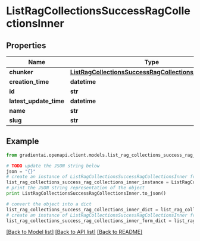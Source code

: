# ListRagCollectionsSuccessRagCollectionsInner


## Properties
Name | Type | Description | Notes
------------ | ------------- | ------------- | -------------
**chunker** | [**ListRagCollectionsSuccessRagCollectionsInnerChunker**](ListRagCollectionsSuccessRagCollectionsInnerChunker.md) |  | 
**creation_time** | **datetime** |  | 
**id** | **str** |  | 
**latest_update_time** | **datetime** |  | 
**name** | **str** |  | 
**slug** | **str** |  | 

## Example

```python
from gradientai.openapi.client.models.list_rag_collections_success_rag_collections_inner import ListRagCollectionsSuccessRagCollectionsInner

# TODO update the JSON string below
json = "{}"
# create an instance of ListRagCollectionsSuccessRagCollectionsInner from a JSON string
list_rag_collections_success_rag_collections_inner_instance = ListRagCollectionsSuccessRagCollectionsInner.from_json(json)
# print the JSON string representation of the object
print ListRagCollectionsSuccessRagCollectionsInner.to_json()

# convert the object into a dict
list_rag_collections_success_rag_collections_inner_dict = list_rag_collections_success_rag_collections_inner_instance.to_dict()
# create an instance of ListRagCollectionsSuccessRagCollectionsInner from a dict
list_rag_collections_success_rag_collections_inner_form_dict = list_rag_collections_success_rag_collections_inner.from_dict(list_rag_collections_success_rag_collections_inner_dict)
```
[[Back to Model list]](../README.md#documentation-for-models) [[Back to API list]](../README.md#documentation-for-api-endpoints) [[Back to README]](../README.md)


